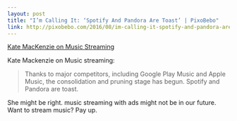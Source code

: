 ```yaml
---
layout: post
title: "I’m Calling It: ‘Spotify And Pandora Are Toast’ | PixoBebo"
link: http://pixobebo.com/2016/08/im-calling-it-spotify-and-pandora-are-toast/
---
```


[Kate MacKenzie on Music Streaming](http://pixobebo.com/2016/08/im-calling-it-spotify-and-pandora-are-toast/)

Kate Mackenzie on Music streaming: 

> Thanks to major competitors, including Google Play Music and Apple Music, the consolidation and pruning stage has begun. Spotify and Pandora are toast.

She might be right. music streaming with ads might not be in our future. Want to stream music? Pay up. 

